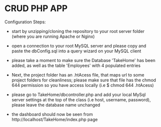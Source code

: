# CRUD PHP APP

Configuration Steps: 

* start by unzipping/cloning the repository to your root server folder (where you are running Apache or Nginx)

* open a connection to your root MySQL server and please copy and paste the dbConfig.sql into a query wizard on your MySQL client

* please take a moment to make sure the Database 'TakeHome' has been added, as well as the table 'Employees' with 4 populated entries

* Next, the project folder has an .htAcess file, that maps url to some project folders for cleanliness; please make sure that file has the chmod 644 permission so you have access locally (i.e $ chmod 644 .htAcess)

* please go to TakeHome/dbcontroller.php and add your local MySql server settings at the top of the class (i.e host, username, password), please leave the database name unchanged

* the dashboard should now be seen from http://localhost/TakeHome/index.php page


